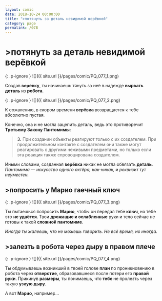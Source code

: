 ```yaml
---
layout: comic
date: 2018-10-24 00:00:00
title: ">потянуть за деталь невидимой верёвкой"
category: page
permalink: /078
---
```


# >потянуть за деталь невидимой верёвкой

{: .p-ignore }
![]({{ site.url }}/pages/comic/PQ_077_1.png)

Создав <strong>верёвку</strong>, ты начинаешь тянуть за неё в надежде <strong>вырвать деталь</strong> из <strong>робота</strong>.

{: .p-ignore }
![]({{ site.url }}/pages/comic/PQ_077_2.png)

К сожалению, в скором времени <strong>верёвка </strong>возвращается к тебе абсолютно пустая.

Конечно, она и не могла зацепить деталь, ведь это противоречит <strong>Третьему Закону Пантомимы</strong>:

<blockquote><strong>3.</strong> При создании объекты реагируют только с их создателем. При продолжительном контакте с создателем они также могут реагировать с другими неживыми предметами, но только если эта реакция также спровоцирована создателем.</blockquote>

Иными словами, созданная <strong>верёвка</strong> никак не могла обвязать <strong>деталь</strong>. <em>Пантомима — искусство одного актёра, как-никак, и реквизит тут неуместен.</em>

## >попросить у Марио гаечный ключ

{: .p-ignore }
![]({{ site.url }}/pages/comic/PQ_077_3.png)

Ты пытаешься попросить <strong>Марио</strong>, чтобы он передал тебе <strong>ключ</strong>, но тебе это <strong>не удаётся</strong>. Твои <strong>дрожащие и ослабленные</strong> руки и тело сейчас не готовы к такой <strong>сложной пантомиме</strong>.

<em>Иногда ты жалеешь, что не можешь говорить. Не всё время, но иногда.</em>

## >залезть в робота через дыру в правом плече

{: .p-ignore }
![]({{ site.url }}/pages/comic/PQ_077_4.png)

Ты обдумываешь возникший в твоей голове <strong>план </strong>по проникновению в робота через <strong>отверстие</strong>, образовавшееся после потери его <strong>правой руки</strong>. Прикинув <strong>размеры</strong>, ты понимаешь, что <strong>тебе </strong>не пролезть через такую <strong>узкую дыру</strong>.

А вот <strong>Марио</strong>, например…
